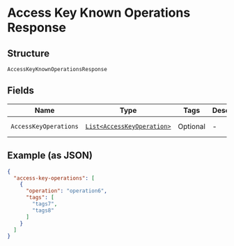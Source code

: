 
# Access Key Known Operations Response

## Structure

`AccessKeyKnownOperationsResponse`

## Fields

| Name | Type | Tags | Description | Getter | Setter |
|  --- | --- | --- | --- | --- | --- |
| `AccessKeyOperations` | [`List<AccessKeyOperation>`](../../doc/models/access-key-operation.md) | Optional | - | List<AccessKeyOperation> getAccessKeyOperations() | setAccessKeyOperations(List<AccessKeyOperation> accessKeyOperations) |

## Example (as JSON)

```json
{
  "access-key-operations": [
    {
      "operation": "operation6",
      "tags": [
        "tags7",
        "tags8"
      ]
    }
  ]
}
```

